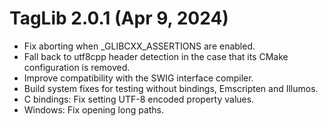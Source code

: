 TagLib 2.0.1 (Apr 9, 2024)
==========================

 * Fix aborting when _GLIBCXX_ASSERTIONS are enabled.
 * Fall back to utf8cpp header detection in the case that its CMake
   configuration is removed.
 * Improve compatibility with the SWIG interface compiler.
 * Build system fixes for testing without bindings, Emscripten and Illumos.
 * C bindings: Fix setting UTF-8 encoded property values.
 * Windows: Fix opening long paths.
